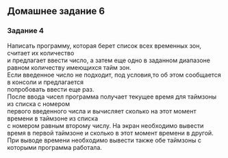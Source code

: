 ## Домашнее задание 6

### Задание 4
Написать программу, которая берет список всех временных зон, считает их количество</br>
и предлагает ввести число, а затем еще одно в заданном диапазоне равном количеству имеющихся тайм зон.</br>
Если введенное число не подходит, под условия,то об этом сообщается в консоли и предлагается</br>
попробовать ввести еще раз.</br>
После ввода чисел программа получает текущее время для таймзоны из списка с номером</br>
первого введенного числа и вычисляет сколько на этот момент времени в таймзоне из списка </br>
с номером равным второму числу.
На экран необходимо вывести время в первой таймзоне и сколько в этот момент времени в другой.</br>
При выводе времени необходимо вывести также  обе таймзоны с которыми программа работала.
